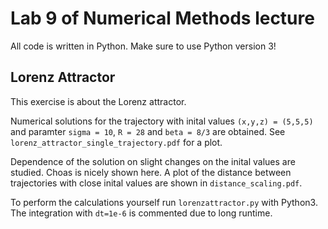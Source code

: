 # Lab 9 of Numerical Methods lecture
All code is written in Python. Make sure to use Python version 3!

## Lorenz Attractor

This exercise is about the Lorenz attractor.

Numerical solutions for the trajectory with inital values `(x,y,z) = (5,5,5)`
and paramter `sigma = 10`, `R = 28` and `beta = 8/3` are obtained.
See `lorenz_attractor_single_trajectory.pdf` for a plot.

Dependence of the solution on slight changes on the inital values are studied.
Choas is nicely shown here.
A plot of the distance between trajectories with close inital values
are shown in `distance_scaling.pdf`.

To perform the calculations yourself run `lorenzattractor.py` with Python3.
The integration with `dt=1e-6` is commented due to long runtime.
